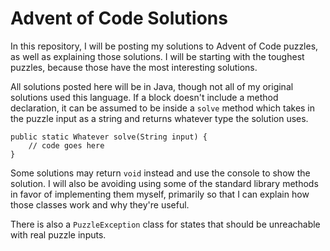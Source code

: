 # Advent of Code Solutions

In this repository, I will be posting my solutions to Advent of Code puzzles, as well as explaining those solutions. I will be starting with the toughest puzzles, because those have the most interesting solutions.

All solutions posted here will be in Java, though not all of my original solutions used this language. If a block doesn't include a method declaration, it can be assumed to be inside a `solve` method which takes in the puzzle input as a string and returns whatever type the solution uses.

    public static Whatever solve(String input) {
        // code goes here
    }

Some solutions may return `void` instead and use the console to show the solution. I will also be avoiding using some of the standard library methods in favor of implementing them myself, primarily so that I can explain how those classes work and why they're useful.

There is also a `PuzzleException` class for states that should be unreachable with real puzzle inputs.
